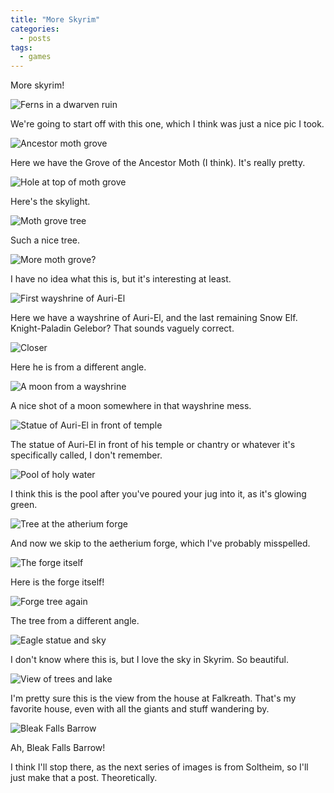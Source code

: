 ```yaml
---
title: "More Skyrim"
categories: 
  - posts
tags:
  - games 
---
```


More skyrim!

![Ferns in a dwarven ruin](/assets/images/screenshots/skyrim/20190404170310_1.jpg)

We're going to start off with this one, which I think was just a nice pic I
took.

![Ancestor moth grove](/assets/images/screenshots/skyrim/20190405163229_1.jpg)

Here we have the Grove of the Ancestor Moth (I think). It's really pretty.

![Hole at top of moth grove](/assets/images/screenshots/skyrim/20190405163237_1.jpg)

Here's the skylight.

![Moth grove tree](/assets/images/screenshots/skyrim/20190405163320_1.jpg)

Such a nice tree.

![More moth grove?](/assets/images/screenshots/skyrim/20190407210137_1.jpg)

I have no idea what this is, but it's interesting at least.

![First wayshrine of Auri-El](/assets/images/screenshots/skyrim/20190407210850_1.jpg)

Here we have a wayshrine of Auri-El, and the last remaining Snow Elf.
Knight-Paladin Gelebor? That sounds vaguely correct.

![Closer](/assets/images/screenshots/skyrim/20190407210910_1.jpg)

Here he is from a different angle.

![A moon from a wayshrine](/assets/images/screenshots/skyrim/20190407231410_1.jpg)

A nice shot of a moon somewhere in that wayshrine mess.

![Statue of Auri-El in front of temple](/assets/images/screenshots/skyrim/20190407231432_1.jpg)

The statue of Auri-El in front of his temple or chantry or whatever it's
specifically called, I don't remember.

![Pool of holy water](/assets/images/screenshots/skyrim/20190407231510_1.jpg)

I think this is the pool after you've poured your jug into it, as it's glowing
green.

![Tree at the atherium forge](/assets/images/screenshots/skyrim/20190408200735_1.jpg)

And now we skip to the aetherium forge, which I've probably misspelled.

![The forge itself](/assets/images/screenshots/skyrim/20190408200851_1.jpg)

Here is the forge itself!

![Forge tree again](/assets/images/screenshots/skyrim/20190408201633_1.jpg)

The tree from a different angle.

![Eagle statue and sky](/assets/images/screenshots/skyrim/20190408224400_1.jpg)

I don't know where this is, but I love the sky in Skyrim. So beautiful.

![View of trees and lake](/assets/images/screenshots/skyrim/20190410135511_1.jpg)

I'm pretty sure this is the view from the house at Falkreath. That's my favorite
house, even with all the giants and stuff wandering by.

![Bleak Falls Barrow](/assets/images/screenshots/skyrim/20190410135525_1.jpg)

Ah, Bleak Falls Barrow!

I think I'll stop there, as the next series of images is from Soltheim, so I'll
just make that a post. Theoretically.
